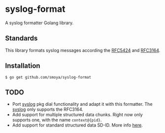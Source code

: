 # syslog-format
A syslog formatter Golang library.

## Standards
This library formats syslog messages according the [RFC5424](https://tools.ietf.org/html/rfc5424) and [RFC3164](https://tools.ietf.org/html/rfc3164).

## Installation
```
$ go get github.com/smoya/syslog-format
```

## TODO
* Port [syslog](https://golang.org/pkg/log/syslog/) pkg dial functionality and adapt it with this formatter. The [syslog](https://golang.org/pkg/log/syslog/) only supports the RFC3164.
* Add support for multiple structured data chunks. Right now only supports one, with the name `context@{pid}`.
* Add support for standard structured data SD-ID. More info [here](https://tools.ietf.org/html/rfc5424#section-9.2).

